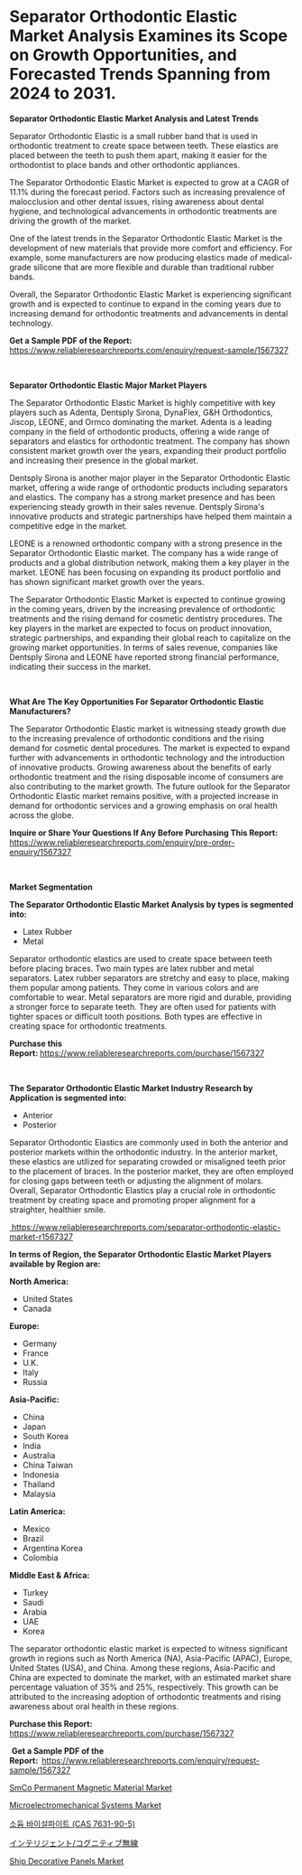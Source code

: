 <p><h1>Separator Orthodontic Elastic Market Analysis Examines its Scope on Growth Opportunities, and Forecasted Trends Spanning from 2024 to 2031.</h1></p><p><strong>Separator Orthodontic Elastic Market Analysis and Latest Trends</strong></p>
<p><p>Separator Orthodontic Elastic is a small rubber band that is used in orthodontic treatment to create space between teeth. These elastics are placed between the teeth to push them apart, making it easier for the orthodontist to place bands and other orthodontic appliances.</p><p>The Separator Orthodontic Elastic Market is expected to grow at a CAGR of 11.1% during the forecast period. Factors such as increasing prevalence of malocclusion and other dental issues, rising awareness about dental hygiene, and technological advancements in orthodontic treatments are driving the growth of the market.</p><p>One of the latest trends in the Separator Orthodontic Elastic Market is the development of new materials that provide more comfort and efficiency. For example, some manufacturers are now producing elastics made of medical-grade silicone that are more flexible and durable than traditional rubber bands.</p><p>Overall, the Separator Orthodontic Elastic Market is experiencing significant growth and is expected to continue to expand in the coming years due to increasing demand for orthodontic treatments and advancements in dental technology.</p></p>
<p><strong>Get a Sample PDF of the Report:&nbsp;</strong> <a href="https://www.reliableresearchreports.com/enquiry/request-sample/1567327">https://www.reliableresearchreports.com/enquiry/request-sample/1567327</a></p>
<p>&nbsp;</p>
<p><strong>Separator Orthodontic Elastic Major Market Players</strong></p>
<p><p>The Separator Orthodontic Elastic Market is highly competitive with key players such as Adenta, Dentsply Sirona, DynaFlex, G&H Orthodontics, Jiscop, LEONE, and Ormco dominating the market. Adenta is a leading company in the field of orthodontic products, offering a wide range of separators and elastics for orthodontic treatment. The company has shown consistent market growth over the years, expanding their product portfolio and increasing their presence in the global market.</p><p>Dentsply Sirona is another major player in the Separator Orthodontic Elastic market, offering a wide range of orthodontic products including separators and elastics. The company has a strong market presence and has been experiencing steady growth in their sales revenue. Dentsply Sirona's innovative products and strategic partnerships have helped them maintain a competitive edge in the market.</p><p>LEONE is a renowned orthodontic company with a strong presence in the Separator Orthodontic Elastic market. The company has a wide range of products and a global distribution network, making them a key player in the market. LEONE has been focusing on expanding its product portfolio and has shown significant market growth over the years.</p><p>The Separator Orthodontic Elastic Market is expected to continue growing in the coming years, driven by the increasing prevalence of orthodontic treatments and the rising demand for cosmetic dentistry procedures. The key players in the market are expected to focus on product innovation, strategic partnerships, and expanding their global reach to capitalize on the growing market opportunities. In terms of sales revenue, companies like Dentsply Sirona and LEONE have reported strong financial performance, indicating their success in the market.</p></p>
<p>&nbsp;</p>
<p><strong>What Are The Key Opportunities For Separator Orthodontic Elastic Manufacturers?</strong></p>
<p><p>The Separator Orthodontic Elastic market is witnessing steady growth due to the increasing prevalence of orthodontic conditions and the rising demand for cosmetic dental procedures. The market is expected to expand further with advancements in orthodontic technology and the introduction of innovative products. Growing awareness about the benefits of early orthodontic treatment and the rising disposable income of consumers are also contributing to the market growth. The future outlook for the Separator Orthodontic Elastic market remains positive, with a projected increase in demand for orthodontic services and a growing emphasis on oral health across the globe.</p></p>
<p><strong>Inquire or Share Your Questions If Any Before Purchasing This Report:</strong> <a href="https://www.reliableresearchreports.com/enquiry/pre-order-enquiry/1567327">https://www.reliableresearchreports.com/enquiry/pre-order-enquiry/1567327</a></p>
<p>&nbsp;</p>
<p><strong>Market Segmentation</strong></p>
<p><strong>The Separator Orthodontic Elastic Market Analysis by types is segmented into:</strong></p>
<p><ul><li>Latex Rubber</li><li>Metal</li></ul></p>
<p><p>Separator orthodontic elastics are used to create space between teeth before placing braces. Two main types are latex rubber and metal separators. Latex rubber separators are stretchy and easy to place, making them popular among patients. They come in various colors and are comfortable to wear. Metal separators are more rigid and durable, providing a stronger force to separate teeth. They are often used for patients with tighter spaces or difficult tooth positions. Both types are effective in creating space for orthodontic treatments.</p></p>
<p><strong>Purchase this Report:&nbsp;</strong><a href="https://www.reliableresearchreports.com/purchase/1567327">https://www.reliableresearchreports.com/purchase/1567327</a></p>
<p>&nbsp;</p>
<p><strong>The Separator Orthodontic Elastic Market Industry Research by Application is segmented into:</strong></p>
<p><ul><li>Anterior</li><li>Posterior</li></ul></p>
<p><p>Separator Orthodontic Elastics are commonly used in both the anterior and posterior markets within the orthodontic industry. In the anterior market, these elastics are utilized for separating crowded or misaligned teeth prior to the placement of braces. In the posterior market, they are often employed for closing gaps between teeth or adjusting the alignment of molars. Overall, Separator Orthodontic Elastics play a crucial role in orthodontic treatment by creating space and promoting proper alignment for a straighter, healthier smile.</p></p>
<p><a href="https://www.reliableresearchreports.com/separator-orthodontic-elastic-market-r1567327">&nbsp;https://www.reliableresearchreports.com/separator-orthodontic-elastic-market-r1567327</a></p>
<p><strong>In terms of Region, the Separator Orthodontic Elastic Market Players available by Region are:</strong></p>
<p>
    <p> <strong> North America: </strong>
        <ul>
            <li>United States</li>
            <li>Canada</li>
        </ul>
        </p> 
    <p> <strong> Europe: </strong>
        <ul>
            <li>Germany</li>
            <li>France</li>
            <li>U.K.</li>
            <li>Italy</li>
            <li>Russia</li>
        </ul>
        </p> 
    <p> <strong> Asia-Pacific: </strong>
        <ul>
            <li>China</li>
            <li>Japan</li>
            <li>South Korea</li>
            <li>India</li>
            <li>Australia</li>
            <li>China Taiwan</li>
            <li>Indonesia</li>
            <li>Thailand</li>
            <li>Malaysia</li>
        </ul>
        </p> 
    <p> <strong> Latin America: </strong>
        <ul>
            <li>Mexico</li>
            <li>Brazil</li>
            <li>Argentina Korea</li>
            <li>Colombia</li>
        </ul>
        </p> 
    <p> <strong> Middle East & Africa: </strong>
        <ul>
            <li>Turkey</li>
            <li>Saudi</li>
            <li>Arabia</li>
            <li>UAE</li>
            <li>Korea</li>
        </ul>
    </p>
    </p>
<p><p>The separator orthodontic elastic market is expected to witness significant growth in regions such as North America (NA), Asia-Pacific (APAC), Europe, United States (USA), and China. Among these regions, Asia-Pacific and China are expected to dominate the market, with an estimated market share percentage valuation of 35% and 25%, respectively. This growth can be attributed to the increasing adoption of orthodontic treatments and rising awareness about oral health in these regions.</p></p>
<p><strong>Purchase this Report: </strong><a href="https://www.reliableresearchreports.com/purchase/1567327">https://www.reliableresearchreports.com/purchase/1567327</a></p>
<p>&nbsp;<strong>Get a Sample PDF of the Report:&nbsp;&nbsp;</strong><a href="https://www.reliableresearchreports.com/enquiry/request-sample/1567327">https://www.reliableresearchreports.com/enquiry/request-sample/1567327</a></p>
<p><strong></strong></p>
<p><p><a href="https://github.com/singletonthaxterkelliehr2df/Market-Research-Report-List-2/blob/main/smco-permanent-magnetic-material-market.md">SmCo Permanent Magnetic Material Market</a></p><p><a href="https://issuu.com/reportprime-2/docs/microelectromechanical-systems-market-size-2030.pp">Microelectromechanical Systems Market</a></p><p><a href="https://github.com/langcat852024/Market-Research-Report-List-1/blob/main/263299084814.md">소듐 바이설파이트 (CAS 7631-90-5)</a></p><p><a href="https://github.com/nemesis2824/Market-Research-Report-List-1/blob/main/201798891926.md">インテリジェント/コグニティブ無線</a></p><p><a href="https://github.com/kufem1/Market-Research-Report-List-2/blob/main/ship-decorative-panels-market.md">Ship Decorative Panels Market</a></p></p>